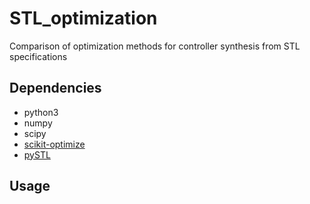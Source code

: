 # STL_optimization
Comparison of optimization methods for controller synthesis from STL specifications

## Dependencies

- python3
- numpy
- scipy
- [scikit-optimize](https://scikit-optimize.github.io/)
- [pySTL](https://github.com/vincekurtz/pySTL)

## Usage


